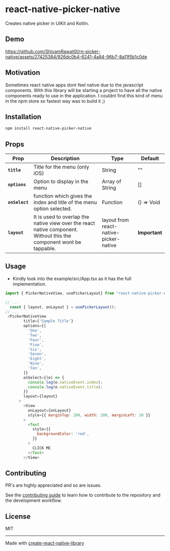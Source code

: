 # react-native-picker-native

Creates native picker in UIKit and Kotlin.

## Demo 
https://github.com/ShivamRawat0l/rn-picker-native/assets/27425384/926dc0b4-6241-4a84-96b7-8a11f5b1c0de

## Motivation 

Sometimes react native apps dont feel native due to the javascript components. With this library will be starting a project to have all the native components ready to use in the application. 
I couldnt find this kind of menu in the npm store so fastest way was to build it ;) 

## Installation

```sh
npm install react-native-picker-native
```  
## Props
 
Prop | Description | Type | Default
------ | ------ | ------ | ------
**`title`** | Title for the menu (only iOS) | String | ""
**`options`** | Option to display in the menu | Array of String | []
**`onSelect`** | function which gives the index and title of the menu option selected. | Function | () => Void
**`layout`** | It is used to overlap the native view over the react native component. Without this the component wont be tappable.  | layout from react-native-picker-native | **Important**

## Usage

- Kindly look into the example/src/App.tsx as it has the full implementation. 

```js
import { PickerNativeView, usePickerLayout} from "react-native-picker-native";

// ...
  const { layout, onLayout } = usePickerLayout();
// ...
 <PickerNativeView
        title={'Sample Title'}
        options={[
          'One',
          'Two',
          'Four',
          'Five',
          'Six',
          'Seven',
          'Eight',
          'Nine',
          'Ten',
        ]}
        onSelect={(e) => {
          console.log(e.nativeEvent.index);
          console.log(e.nativeEvent.title);
        }}
        layout={layout}
      >
        <View
          onLayout={onLayout}
          style={{ marginTop: 200, width: 200, marginLeft: 20 }}
        >
          <Text
            style={{
              backgroundColor: 'red',
            }}
          >
            CLICK ME
          </Text>
        </View>
```

## Contributing
PR's are highly appreciated and so are issues.

See the [contributing guide](CONTRIBUTING.md) to learn how to contribute to the repository and the development workflow.

## License

MIT

---

Made with [create-react-native-library](https://github.com/callstack/react-native-builder-bob)

